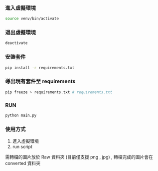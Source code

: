 ### 進入虛擬環境 
```zsh
source venv/bin/activate
```

### 退出虛擬環境 
```zsh
deactivate
```

### 安裝套件 
```zsh
pip install -r requirements.txt
```

### 導出現有套件至 requirements
```zsh
pip freeze > requirements.txt # requirements.txt
```

### RUN
```zsh
python main.py
```

### 使用方式 
1. 進入虛擬環境
2. run script 

需轉檔的圖片放於 Raw 資料夾 (目前僅支援 png , jpg) , 轉檔完成的圖片會在 converted 資料夾